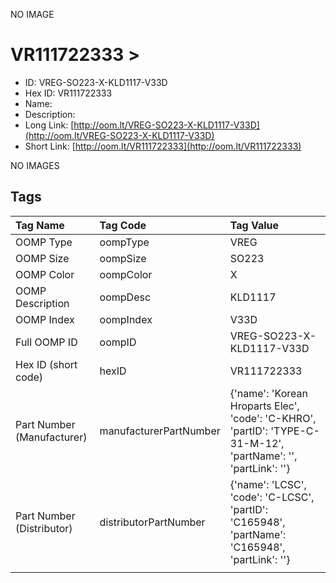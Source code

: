 


  
NO IMAGE  
# VR111722333 > 

- ID: VREG-SO223-X-KLD1117-V33D
- Hex ID: VR111722333
- Name: 
- Description: 
- Long Link: [http://oom.lt/VREG-SO223-X-KLD1117-V33D](http://oom.lt/VREG-SO223-X-KLD1117-V33D)
- Short Link: [http://oom.lt/VR111722333](http://oom.lt/VR111722333)
  
NO IMAGES  
## Tags
  

|Tag Name|Tag Code|Tag Value|
| :--- | :--- | :--- |
|OOMP Type|oompType|VREG|
|OOMP Size|oompSize|SO223|
|OOMP Color|oompColor|X|
|OOMP Description|oompDesc|KLD1117|
|OOMP Index|oompIndex|V33D|
|Full OOMP ID|oompID|VREG-SO223-X-KLD1117-V33D|
|Hex ID (short code)|hexID|VR111722333|
|Part Number (Manufacturer)|manufacturerPartNumber|{'name': 'Korean Hroparts Elec', 'code': 'C-KHRO', 'partID': 'TYPE-C-31-M-12', 'partName': '', 'partLink': ''}|
|Part Number (Distributor)|distributorPartNumber|{'name': 'LCSC', 'code': 'C-LCSC', 'partID': 'C165948', 'partName': 'C165948', 'partLink': ''}|
||||
